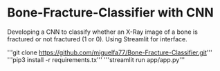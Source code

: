 # Bone-Fracture-Classifier with CNN
Developing a CNN to classify whether an X-Ray image of a bone is fractured or not fractured (1 or 0). Using Streamlit for interface.

'''git clone https://github.com/miguelfa77/Bone-Fracture-Classifier.git'''
'''pip3 install -r requirements.tx'''
'''streamlit run app/app.py'''

